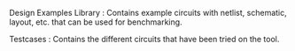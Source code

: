 Design Examples Library : Contains example circuits with netlist, schematic, layout, etc. that can be used for benchmarking.

Testcases : Contains the different circuits that have been tried on the tool.